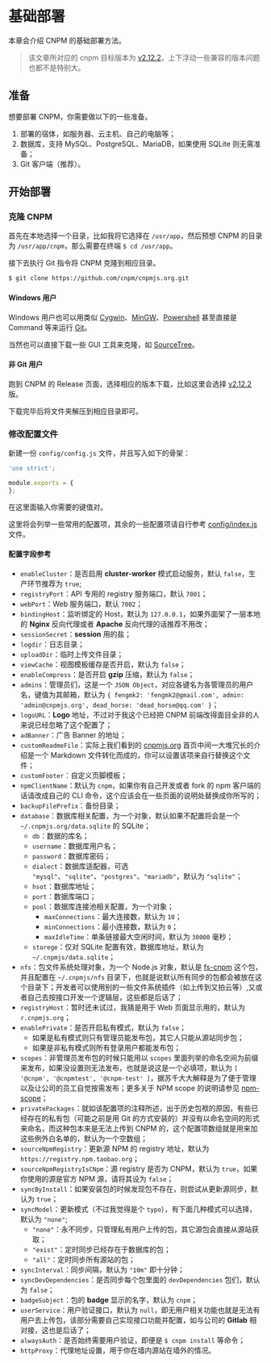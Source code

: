 # 基础部署

本章会介绍 CNPM 的基础部署方法。

> 该文章所对应的 cnpm 目标版本为 [v2.12.2](https://github.com/cnpm/cnpmjs.org/tree/2.12.2)，上下浮动一些兼容的版本问题也都不是特别大。

## 准备

想要部署 CNPM，你需要做以下的一些准备。

1. 部署的宿体，如服务器、云主机、自己的电脑等；
2. 数据库，支持 MySQL、PostgreSQL、MariaDB，如果使用 SQLite 则无需准备；
3. Git 客户端（推荐）。

## 开始部署

### 克隆 CNPM

首先在本地选择一个目录，比如我将它选择在 `/usr/app`，然后预想 CNPM 的目录为 `/usr/app/cnpm`，那么需要在终端 `$ cd /usr/app`。

接下去执行 Git 指令将 CNPM 克隆到相应目录。

```sh
$ git clone https://github.com/cnpm/cnpmjs.org.git
```

#### Windows 用户

Windows 用户也可以用类似 [Cygwin](https://www.cygwin.com/)、[MinGW](http://www.mingw.org/)、[Powershell](https://msdn.microsoft.com/en-us/powershell) 甚至直接是 Command 等来运行 [Git](https://git-scm.com/download/win)。

当然也可以直接下载一些 GUI 工具来克隆，如 [SourceTree](https://www.sourcetreeapp.com/)。

#### 非 Git 用户

跑到 CNPM 的 Release 页面，选择相应的版本下载，比如这里会选择 [v2.12.2](https://github.com/cnpm/cnpmjs.org/releases/tag/2.12.2) 版。

下载完毕后将文件夹解压到相应目录即可。

### 修改配置文件

新建一份 `config/config.js` 文件，并且写入如下的骨架：

```js
'use strict';

module.exports = {
};
```

在这里面输入你需要的键值对。

这里将会列举一些常用的配置项，其余的一些配置项请自行参考 [config/index.js](https://github.com/cnpm/cnpmjs.org/blob/2.12.2/config/index.js) 文件。

#### 配置字段参考

+ `enableCluster`：是否启用 **cluster-worker** 模式启动服务，默认 `false`，生产环节推荐为 `true`;
+ `registryPort`：API 专用的 registry 服务端口，默认 `7001`；
+ `webPort`：Web 服务端口，默认 `7002`；
+ `bindingHost`：监听绑定的 Host，默认为 `127.0.0.1`，如果外面架了一层本地的 **Nginx** 反向代理或者 **Apache** 反向代理的话推荐不用改；
+ `sessionSecret`：**session** 用的盐；
+ `logdir`：日志目录；
+ `uploadDir`：临时上传文件目录；
+ `viewCache`：视图模板缓存是否开启，默认为 `false`；
+ `enableCompress`：是否开启 **gzip** 压缩，默认为 `false`；
+ `admins`：管理员们，这是一个 `JSON Object`，对应各键名为各管理员的用户名，键值为其邮箱，默认为 `{ fengmk2: 'fengmk2@gmail.com', admin: 'admin@cnpmjs.org', dead_horse: 'dead_horse@qq.com' }`；
+ `logoURL`：**Logo** 地址，不过对于我这个已经把 CNPM 前端改得面目全非的人来说已经忽略了这个配置了；
+ `adBanner`：广告 Banner 的地址；
+ `customReadmeFile`：实际上我们看到的 [cnpmjs.org](http://cnpmjs.org) 首页中间一大堆冗长的介绍是一个 Markdown 文件转化而成的，你可以设置该项来自行替换这个文件；
+ `customFooter`：自定义页脚模板；
+ `npmClientName`：默认为 `cnpm`，如果你有自己开发或者 fork 的 npm 客户端的话请改成自己的 CLI 命令，这个应该会在一些页面的说明处替换成你所写的；
+ `backupFilePrefix`：备份目录；
+ `database`：数据库相关配置，为一个对象，默认如果不配置将会是一个 `~/.cnpmjs.org/data.sqlite` 的 SQLite；
  - `db`：数据的库名；
  - `username`：数据库用户名；
  - `password`：数据库密码；
  - `dialect`：数据库适配器，可选 `"mysql"`、`"sqlite"`、`"postgres"`、`"mariadb"`，默认为 `"sqlite"`；
  - `hsot`：数据库地址；
  - `port`：数据库端口；
  - `pool`：数据库连接池相关配置，为一个对象；
    * `maxConnections`：最大连接数，默认为 `10`；
    * `minConnections`：最小连接数，默认为 `0`；
    * `maxIdleTime`：单条链接最大空闲时间，默认为 `30000` 毫秒；
  - `storege`：仅对 SQLite 配置有效，数据库地址，默认为 `~/.cnpmjs/data.sqlite`；
+ `nfs`：包文件系统处理对象，为一个 Node.js 对象，默认是 [fs-cnpm]() 这个包，并且配置在 `~/.cnpmjs/nfs` 目录下，也就是说默认所有同步的包都会被放在这个目录下；开发者可以使用别的一些文件系统插件（如上传到又拍云等）,又或者自己去按接口开发一个逻辑层，这些都是后话了；
+ `registryHost`：暂时还未试过，我猜是用于 Web 页面显示用的，默认为 `r.cnpmjs.org`；
+ `enablePrivate`：是否开启私有模式，默认为 `false`；
  - 如果是私有模式则只有管理员能发布包，其它人只能从源站同步包；
  - 如果是非私有模式则所有登录用户都能发布包；
+ `scopes`：非管理员发布包的时候只能用以 `scopes` 里面列举的命名空间为前缀来发布，如果没设置则无法发布，也就是说这是一个必填项，默认为 `[ '@cnpm', '@cnpmtest', '@cnpm-test' ]`，据苏千大大解释是为了便于管理以及让公司的员工自觉按需发布；更多关于 NPM scope 的说明请参见 [npm-scope](https://docs.npmjs.com/misc/scope)；
+ `privatePackages`：就如该配置项的注释所述，出于历史包袱的原因，有些已经存在的私有包（可能之前是用 Git 的方式安装的）并没有以命名空间的形式来命名，而这种包本来是无法上传到 CNPM 的，这个配置项数组就是用来加这些例外白名单的，默认为一个空数组；
+ `sourceNpmRegistry`：更新源 NPM 的 registry 地址，默认为 `https://registry.npm.taobao.org`；
+ `sourceNpmRegistryIsCNpm`：源 registry 是否为 CNPM，默认为 `true`，如果你使用的源是官方 NPM 源，请将其设为 `false`；
+ `syncByInstall`：如果安装包的时候发现包不存在，则尝试从更新源同步，默认为 `true`；
+ `syncModel`：更新模式（不过我觉得是个 `typo`），有下面几种模式可以选择，默认为 `"none"`;
  - `"none"`：永不同步，只管理私有用户上传的包，其它源包会直接从源站获取；
  - `"exist"`：定时同步已经存在于数据库的包；
  - `"all"`：定时同步所有源站的包；
+ `syncInterval`：同步间隔，默认为 `"10m"` 即十分钟；
+ `syncDevDependencies`：是否同步每个包里面的 `devDependencies` 包们，默认为 `false`；
+ `badgeSubject`：包的 **badge** 显示的名字，默认为 `cnpm`；
+ `userService`：用户验证接口，默认为 `null`，即无用户相关功能也就是无法有用户去上传包，该部分需要自己实现接口功能并配置，如与公司的 **Gitlab** 相对接，这也是后话了；
+ `alwaysAuth`：是否始终需要用户验证，即便是 `$ cnpm install` 等命令；
+ `httpProxy`：代理地址设置，用于你在墙内源站在墙外的情况。